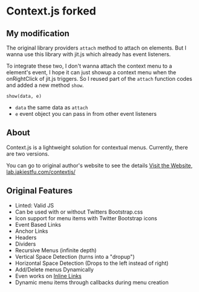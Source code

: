 # Context.js forked

## My modification

The original library providers `attach` method to attach on elements. But 
I wanna use this library with jit.js which already has event listeners. 

To integrate these two, I don't wanna attach the context menu to a element's event,
I hope it can just showup a context menu when the onRightClick of jit.js triggers.
So I reused part of the `attach` function codes and added a new method `show`.

`show(data, e)`

- `data` the same data as `attach`
- `e` event object you can pass in from other event listeners

## About

Context.js is a lightweight solution for contextual menus. Currently, there are two versions.

You can go to original author's website to see the details <a href="http://lab.jakiestfu.com/contextjs/" target="_blank">Visit the Website, lab.jakiestfu.com/contextjs/</a>

## Original Features

<ul>
	<li>Linted: Valid JS</li>
	<li>Can be used with or without Twitters Bootstrap.css</li>
    <li>Icon support for menu items with Twitter Bootstrap icons</li>
	<li>Event Based Links</li>
	<li>Anchor Links</li>
	<li>Headers</li>
	<li>Dividers</li>
	<li>Recursive Menus (infinite depth)</li>
	<li>Vertical Space Detection (turns into a "dropup")</li>
	<li>Horizontal Space Detection (Drops to the left instead of right)</li>
	<li>Add/Delete menus Dynamically</li>
	<li>Even works on <a href="http://google.com" class="inline-menu">Inline Links</a></li>
    <li>Dynamic menu items through callbacks during menu creation</li>
</ul>

